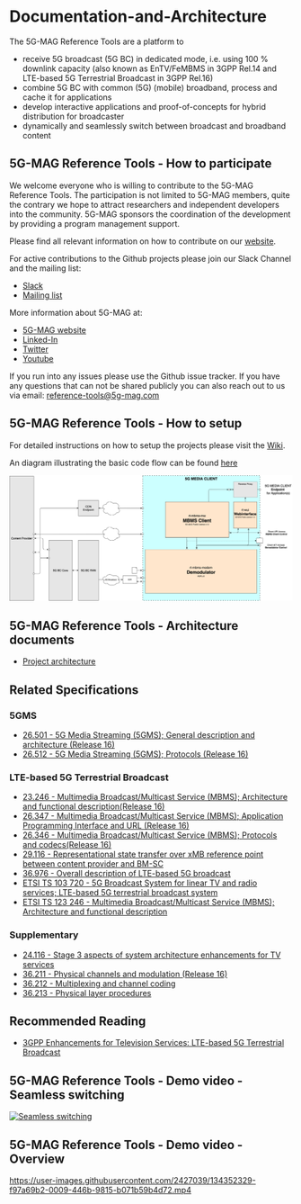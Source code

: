 # Documentation-and-Architecture

The 5G-MAG Reference Tools are a platform to

* receive 5G broadcast (5G BC) in dedicated mode, i.e. using 100 % downlink capacity (also known as EnTV/FeMBMS in 3GPP Rel.14 and LTE-based 5G Terrestrial Broadcast in 3GPP Rel.16)
* combine 5G BC with common (5G) (mobile) broadband, process and cache it for applications
* develop interactive applications and proof-of-concepts for hybrid distribution for broadcaster
* dynamically and seamlessly switch between broadcast and broadband content


## 5G-MAG Reference Tools - How to participate
We welcome everyone who is willing to contribute to the 5G-MAG Reference Tools. The participation is not limited to 5G-MAG members, quite the contrary we hope to attract researchers and independent developers into the community. 5G-MAG sponsors the coordination of the development by providing a program management support.

Please find all relevant information on how to contribute on our [website](https://www.5g-mag.com/reference-tools).

For active contributions to the Github projects please join our Slack Channel and the mailing list:

* [Slack](https://5g-mag.slack.com)
* [Mailing list](https://groups.google.com/g/5g-mag-reference-tools)

More information about 5G-MAG at:
* [5G-MAG website](https://www.5g-mag.com/)
* [Linked-In](https://www.linkedin.com/company/5g-mag/)
* [Twitter](https://twitter.com/5gmagnews)
* [Youtube](https://www.youtube.com/channel/UCKzSvQnMItdCHelTd9Pg3aQ)

If you run into any issues please use the Github issue tracker.
If you have any questions that can not be shared publicly you can also reach out to us via email: [reference-tools@5g-mag.com](mailto:reference-tools@5g-mag.com)

## 5G-MAG Reference Tools - How to setup
For detailed instructions on how to setup the projects please visit the [Wiki](https://github.com/5G-MAG/Documentation-and-Architecture/wiki). 

An diagram illustrating the basic code flow can be found [here](https://github.com/5G-MAG/Documentation-and-Architecture/blob/main/media/architecture/rt-mbms-data-flow_kuehnhammer_08102021.png)

![Architecture](media/architecture/5G-MAG%20RT%20Overview%20v8.png)

## 5G-MAG Reference Tools - Architecture documents

* [Project architecture](md/architecture.md)

## Related Specifications
### 5GMS
* [26.501 - 5G Media Streaming (5GMS); General description and architecture (Release 16)](https://www.3gpp.org/ftp/Specs/archive/26_series/26.501)
* [26.512 - 5G Media Streaming (5GMS); Protocols (Release 16)](https://www.3gpp.org/ftp/Specs/archive/26_series/26.512)
### LTE-based 5G Terrestrial Broadcast
* [23.246 - Multimedia Broadcast/Multicast Service (MBMS); Architecture and functional description(Release 16)](https://www.3gpp.org/ftp/Specs/archive/23_series/23.246/)
* [26.347 - Multimedia Broadcast/Multicast Service (MBMS); Application Programming Interface and URL (Release 16)](https://www.3gpp.org/ftp/Specs/archive/26_series/26.347/)
* [26.346 - Multimedia Broadcast/Multicast Service (MBMS); Protocols and codecs(Release 16)](https://www.3gpp.org/ftp/Specs/archive/26_series/26.346)
* [29.116 - Representational state transfer over xMB reference point between content provider and BM-SC](https://www.3gpp.org/ftp/Specs/archive/29_series/29.116)
* [36.976 - Overall description of LTE-based 5G broadcast](https://www.3gpp.org/ftp/Specs/archive/36_series/36.976)
* [ETSI TS 103 720 - 5G Broadcast System for linear TV and radio services; LTE-based 5G terrestrial broadcast system](https://www.etsi.org/deliver/etsi_ts/103700_103799/103720/01.01.01_60/ts_103720v010101p.pdf)
* [ETSI TS 123 246 - Multimedia Broadcast/Multicast Service (MBMS); Architecture and functional description ](https://www.etsi.org/deliver/etsi_ts/123200_123299/123246/)
### Supplementary
* [24.116 - Stage 3 aspects of system architecture enhancements for TV services](https://www.3gpp.org/ftp/Specs/archive/24_series/24.116)
* [36.211 - Physical channels and modulation (Release 16)](https://www.3gpp.org/ftp/Specs/archive/36_series/36.211)
* [36.212 - Multiplexing and channel coding](https://www.3gpp.org/ftp/Specs/archive/36_series/36.212)
* [36.213 - Physical layer procedures](https://www.3gpp.org/ftp/Specs/archive/36_series/36.213)

## Recommended Reading
* [3GPP Enhancements for Television Services: LTE-based 5G Terrestrial Broadcast](https://www.researchgate.net/publication/338777832_3GPP_Enhancements_for_Television_Services_LTE-based_5G_Terrestrial_Broadcast)

## 5G-MAG Reference Tools - Demo video - Seamless switching

[![Seamless switching](https://img.youtube.com/vi/Jbir8B-gC4c/0.jpg)](https://www.youtube.com/watch?v=Jbir8B-gC4c "Seamless switching")

## 5G-MAG Reference Tools - Demo video - Overview

https://user-images.githubusercontent.com/2427039/134352329-f97a69b2-0009-446b-9815-b071b59b4d72.mp4


